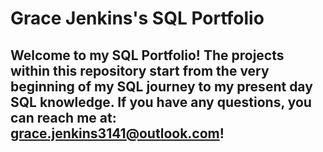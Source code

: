 # Grace Jenkins's SQL Portfolio

## Welcome to my SQL Portfolio! The projects within this repository start from the very beginning of my SQL journey to my present day SQL knowledge. If you have any questions, you can reach me at: grace.jenkins3141@outlook.com!
